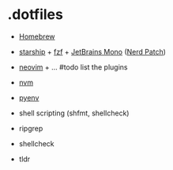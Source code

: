 # .dotfiles

- [Homebrew][]
- [starship][] + [fzf][] + [JetBrains Mono][] ([Nerd Patch][])
- [neovim][] + ... #todo list the plugins
- [nvm][]
- [pyenv][]
- shell scripting (shfmt, shellcheck)

- ripgrep
- shellcheck
- tldr

[Homebrew]: https://brew.sh
[starship]: https://starship.rs
[fzf]: https://github.com/junegunn/fzf
[JetBrains Mono]: https://github.com/JetBrains/JetBrainsMono
[Nerd Patch]: https://github.com/ryanoasis/nerd-fonts/tree/master/patched-fonts/JetBrainsMono
[neovim]: https://neovim.io
[nvm]: https://github.com/nvm-sh/nvm
[pyenv]: https://github.com/pyenv/pyenv
